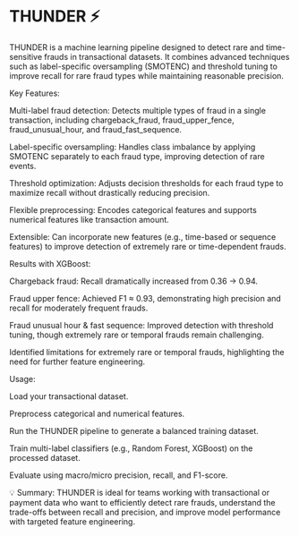 # THUNDER ⚡
THUNDER is a machine learning pipeline designed to detect rare and time-sensitive frauds in transactional datasets. It combines advanced techniques such as label-specific oversampling (SMOTENC) and threshold tuning to improve recall for rare fraud types while maintaining reasonable precision.

Key Features:

Multi-label fraud detection: Detects multiple types of fraud in a single transaction, including chargeback_fraud, fraud_upper_fence, fraud_unusual_hour, and fraud_fast_sequence.

Label-specific oversampling: Handles class imbalance by applying SMOTENC separately to each fraud type, improving detection of rare events.

Threshold optimization: Adjusts decision thresholds for each fraud type to maximize recall without drastically reducing precision.

Flexible preprocessing: Encodes categorical features and supports numerical features like transaction amount.

Extensible: Can incorporate new features (e.g., time-based or sequence features) to improve detection of extremely rare or time-dependent frauds.

Results with XGBoost:

Chargeback fraud: Recall dramatically increased from 0.36 → 0.94.

Fraud upper fence: Achieved F1 ≈ 0.93, demonstrating high precision and recall for moderately frequent frauds.

Fraud unusual hour & fast sequence: Improved detection with threshold tuning, though extremely rare or temporal frauds remain challenging.

Identified limitations for extremely rare or temporal frauds, highlighting the need for further feature engineering.

Usage:

Load your transactional dataset.

Preprocess categorical and numerical features.

Run the THUNDER pipeline to generate a balanced training dataset.

Train multi-label classifiers (e.g., Random Forest, XGBoost) on the processed dataset.

Evaluate using macro/micro precision, recall, and F1-score.

💡 Summary: THUNDER is ideal for teams working with transactional or payment data who want to efficiently detect rare frauds, understand the trade-offs between recall and precision, and improve model performance with targeted feature engineering.
